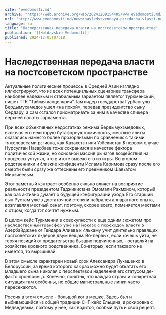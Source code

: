 ```yaml
---
site: "evedomosti.md"
archive: "https://web.archive.org/web/20241209154405/www.evedomosti.md/news/nasledstvennaya-peredacha-vlasti-na-postsovetskom-prostranst"
url: "http://www.evedomosti.md/news/nasledstvennaya-peredacha-vlasti-na-postsovetskom-prostranst"
language: ru
title: "Наследственная передача власти на постсоветском пространстве"
publication: '[[Moldavskie Vedomosti]]'
published: 2024-12-05T07:18
---
```


# Наследственная передача власти на постсоветском пространстве

Актуальные политические процессы в Средней Азии наглядно иллюстрируют, что из всех потенциальных сценариев трансфера наиболее надежным и стабильным вариантом является туркменский, пишет ТГК "Тайная канцелярия".Там лидер государства Гурбангулы Бердымухамедов ушел «на покой», передав президентство сыну Сердару, а сам остался присматривать за ним в качестве спикера верхней палаты парламента.

При всех объективных недостатках режима Бердымухамедовых, включая его некоторую бутафорную комичность, местные элиты оказались намного более прозорливыми по сравнению с такими тяжеловесами региона, как Казахстан или Узбекистан.В первом случае Нурсултан Назарбаев тоже сохранился в качестве фактора политической жизни, но основной массив рычагов воздействия на процессы уступил, что в итоге вывело его из игры. Во втором - родственники и близкие конфиденты Ислама Каримова сразу после его смерти были сразу же оттеснены его преемником Шавкатом Мирзиеевым.

Этот заметный контраст особенно сильно влияет на восприятие реальности президентом Таджикистана Эмомали Рахмоном, который как раз активно думает о будущей конфигурации ухода. Его старший сын Рустам уже в достаточной степени набрался аппаратного опыта, возглавляя местный сенат, поэтому, скорее всего, поменяется местами с отцом, когда тот сочтет нужным.

В целом кейс Туркмении в совокупности с еще одним сюжетом про наследственный трансфер уже на Кавказе с переходом власти в Азербайджане от Гейдара Алиева к Ильхаму учит длительно правящих постсоветских лидеров двум вещам. Во-первых, если хочешь уйти, не теряя позиций от предательства бывших подчиненных, - оставляй на хозяйстве кровного родственника. Во-вторых, если такового не имеется, то выращивай.

В этом смысле характерен новый срок Александра Лукашенко в Белоруссии, за время которого как раз можно будет обкатать его младшего сына Николая с перспективой наделения его статусом де-факто кронпринца. Конечно, понятно, что каждая страна и конкретная ситуация там особенны, но общие магистральные линии часто пересекаются.

Россия в этом смысле - большой кот в мешке. Здесь был и выбивающийся из общей традиции СНГ кейс Ельцина, и рокировка с Медведевым, поэтому у нее, как водится, особый путь и свой рецепт.